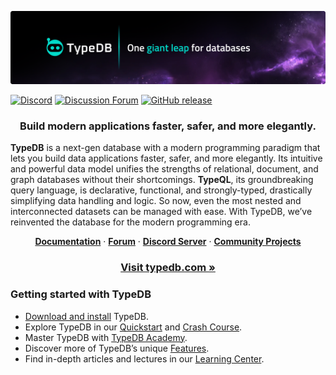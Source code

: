 [![TypeDB](./banner.png)](https://typedb.com/introduction)

[![Discord](https://img.shields.io/discord/665254494820368395?color=7389D8&label=discord&logo=discord&logoColor=ffffff)](https://typedb.com/discord)
[![Discussion Forum](https://img.shields.io/badge/discourse-forum-blue.svg)](https://forum.typedb.com)
[![GitHub release](https://img.shields.io/github/release/vaticle/typedb.svg)](https://github.com/vaticle/typedb/releases/latest)


<!-- PROJECT LOGO -->
<div align="center">
  <h3 align="center">Build modern applications faster, safer, and more elegantly.</h3>
</div>


**TypeDB** is a next-gen database with a modern programming paradigm that lets you build data applications faster, safer, and more elegantly. Its intuitive and powerful data model unifies the strengths of relational, document, and graph databases without their shortcomings. **TypeQL**, its groundbreaking query language, is declarative, functional, and strongly-typed, drastically simplifying data handling and logic. So now, even the most nested and interconnected datasets can be managed with ease. With TypeDB, we’ve reinvented the database for the modern programming era.

<div>
  <p align="center">
    <a href="https://typedb.com/docs"><strong>Documentation</strong></a>
    ·
    <a href="https://forum.typedb.com/"><strong>Forum</strong></a>
    ·
    <a href="https://typedb.com/discord"><strong>Discord Server</strong></a>
    ·
    <a href="https://github.com/typedb-osi"><strong>Community Projects</strong></a>
  </p>
    <h3 align="center"><a href="www.typedb.com">Visit typedb.com »</a></h3>
</div>

### Getting started with TypeDB

- [Download and install](https://typedb.com/docs/home/install/overview) TypeDB.
- Explore TypeDB in our [Quickstart](https://typedb.com/docs/home/quickstart) and [Crash Course](https://typedb.com/docs/home/crash-course).
- Master TypeDB with [TypeDB Academy](https://typedb.com/docs/academy).
- Discover more of TypeDB’s unique [Features](https://typedb.com/features).
- Find in-depth articles and lectures in our [Learning Center](https://typedb.com/learn).
